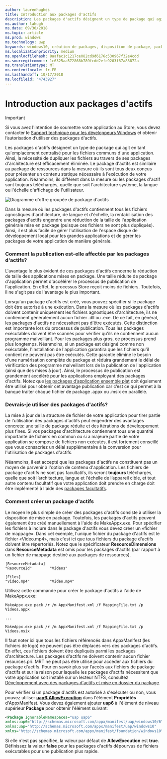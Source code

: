 ```yaml
---
author: laurenhughes
title: Introduction aux packages d'actifs
description: Les packages d'actifs désignent un type de package qui agit en tant qu'emplacement centralisé pour les fichiers communs d'une application. Ainsi, la nécessité de dupliquer les fichiers au travers de ses packages d'architecture est efficacement éliminée.
ms.author: lahugh
ms.date: 09/30/2018
ms.topic: article
ms.prod: windows
ms.technology: uwp
keywords: windows10, création de packages, disposition de package, package d'actifs
ms.localizationpriority: medium
ms.openlocfilehash: 8aafac1c1217ce082cd9d6176c530967f32e4cdd
ms.sourcegitcommit: 1c6325aa572868b789fcdd2efc9203f67a83872a
ms.translationtype: MT
ms.contentlocale: fr-FR
ms.lasthandoff: 10/17/2018
ms.locfileid: "4743927"
---
```

# <a name="introduction-to-asset-packages"></a>Introduction aux packages d'actifs

> [!IMPORTANT]
> Si vous avez l'intention de soumettre votre application au Store, vous devez contacter le [Support technique pour les développeurs Windows](https://developer.microsoft.com/windows/support) et obtenir l’autorisation d’utiliser des packages d'actifs.

Les packages d'actifs désignent un type de package qui agit en tant qu'emplacement centralisé pour les fichiers communs d'une application. Ainsi, la nécessité de dupliquer les fichiers au travers de ses packages d'architecture est efficacement éliminée. Le package d'actifs est similaire au package de ressources dans la mesure où ils sont tous deux conçus pour présenter un contenu statique nécessaire à l'exécution de votre application. Néanmoins, ils diffèrent dans la mesure où les packages d'actif sont toujours téléchargés, quelle que soit l'architecture système, la langue ou l'échelle d'affichage de l'utilisateur.

![Diagramme d'offre groupée de package d'actifs](images/primary-bundle.png)

Dans la mesure où les packages d'actifs contiennent tous les fichiers agnostiques d'architecture, de langue et d'échelle, la rentabilisation des packages d'actifs engendre une réduction de la taille de l'application générale mise en package (puisque ces fichiers ne sont plus dupliqués). Ainsi, il est plus facile de gérer l'utilisation de l'espace disque de développement local pour les grandes applications et de gérer les packages de votre application de manière générale. 

### <a name="how-do-asset-packages-affect-publishing"></a>Comment la publication est-elle affectée par les packages d'actifs?
L'avantage le plus évident de ces packages d'actifs concerne la réduction de taille des applications mises en package. Une taille réduite de package d'application permet d'accélérer le processus de publication de l'application. En effet, le processus Store reçoit moins de fichiers. Toutefois, il ne s'agit pas de l'avantage le plus important.

Lorsqu'un package d'actifs est créé, vous pouvez spécifier si le package doit être autorisé à une exécution. Dans la mesure où les packages d'actifs doivent contenir uniquement les fichiers agnostiques d'architecture, ils ne contiennent généralement aucun fichier .dll ou .exe. De ce fait, en général, les packages d'actifs ne nécessitent pas d'être exécutés. Cette distinction est importante lors du processus de publication. Tous les packages exécutables doivent être scannés pour vérifier qu'ils ne contiennent aucun programme malveillant. Pour les packages plus gros, ce processus prend plus longtemps. Néanmoins, si un package est désigné comme non exécutable, l'installation de l'application garantira que les fichiers qu'il contient ne peuvent pas être exécutés. Cette garantie élimine le besoin d'une numérisation complète du package et réduira grandement le délai de vérification des programme malveillant lors de la publication de l'application (ainsi que des mises à jour). Ainsi, le processus de publication est grandement accéléré pour les applications employant des packages d'actifs. Notez que [les packages d’application ensemble plat](flat-bundles.md) doit également être utilisé pour obtenir cet avantage publication car c’est ce qui permet à la banque traiter chaque fichier de package .appx ou .msix en parallèle. 


### <a name="should-i-use-asset-packages"></a>Devrais-je utiliser des packages d'actifs?
La mise à jour de la structure de fichier de votre application pour tirer partie de l'utilisation des packages d'actifs peut engendrer des avantages concrets: une taille de package réduite et des itérations de développement plus fines. Si vos packages d'architecture contiennent tous une quantité importante de fichiers en commun ou si a majeure partie de votre application se compose de fichiers non exécutés, il est fortement conseillé que vous consacriez un délai supplémentaire à la conversion pour l'utilisation de packages d'actifs.

Néanmoins, il est accepté que les packages d'actifs ne constituent pas un moyen de parvenir à l'option de contenu d'application. Les fichiers de package d'actifs ne sont pas facultatifs, ils seront **toujours** téléchargés, quelle que soit l’architecture, langue et l'échelle de l’appareil cible, et tout autre contenu facultatif que votre application doit prendre en charge doit être implémenté à l'aide des [packages facultatifs](optional-packages.md). 


### <a name="how-to-create-an-asset-package"></a>Comment créer un package d'actifs
Le moyen le plus simple de créer des packages d'actifs consiste à utiliser la disposition de mise en package. Toutefois, les packages d'actifs peuvent également être créé manuellement à l'aide de MakeAppx.exe. Pour spécifier les fichiers à inclure dans le package d'actifs vous devez créer un «fichier de mappage». Dans cet exemple, l'unique fichier du package d'actifs est le fichier «Video.mp4», mais c'est ici que tous fichiers du package d'actifs doivent être répertoriés. Notez que le spécificateur **ResourceDimensions** dans **ResourceMetadata** est omis pour les packages d'actifs (par rapport à un fichier de mappage destiné aux packages de ressources).

```example 
[ResourceMetadata]
"ResourceId"        "Videos"

[Files]
"Video.mp4"         "Video.mp4"
```

Utilisez cette commande pour créer le package d'actifs à l'aide de MakeAppx.exe: 

```syntax 
MakeAppx.exe pack /r /m AppxManifest.xml /f MappingFile.txt /p Videos.appx

...

MakeAppx.exe pack /r /m AppxManifest.xml /f MappingFile.txt /p Videos.msix

```
Il faut noter ici que tous les fichiers référencés dans AppxManifest (les fichiers de logo) ne peuvent pas être déplacés vers des packages d'actifs. En effet, ces fichiers doivent être dupliqués parmi les packages d'architecture. Les packages d'actifs ne doivent contenir aucun fichier resources.pri. MRT ne peut pas être utilisé pour accéder aux fichiers du package d'actifs. Pour en savoir plus sur l’accès aux fichiers de package d'actifs et sur la raison pour laquelle les packages d'actifs nécessitent que votre application soit installé sur un lecteur NTFS, consultez [Développement avec des packages d'actifs et mise en dossier du package](Package-Folding.md).

Pour vérifier si un package d'actifs est autorisé à s'exécuter ou non, vous pouvez utiliser **[uap6:AllowExecution](https://docs.microsoft.com/uwp/schemas/appxpackage/uapmanifestschema/element-uap6-allowexecution)** dans l'élément **Propriétés** d'AppxManifest. Vous devez également ajouter **uap6** à l'élément de niveau supérieur **Package** pour obtenir l'élément suivant: 

```XML
<Package IgnorableNamespaces="uap uap6" 
xmlns:uap6="http://schemas.microsoft.com/appx/manifest/uap/windows10/6" 
xmlns:uap="http://schemas.microsoft.com/appx/manifest/uap/windows10" 
xmlns="http://schemas.microsoft.com/appx/manifest/foundation/windows10">
```

 Si elle n'est pas spécifiée, la valeur par défaut de **AllowExecution** est **true**. Définissez la valeur **false** pour les packages d'actifs dépourvus de fichiers exécutables pour une publication plus rapide.  



